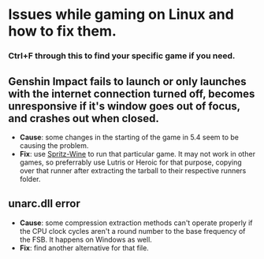 # Issues while gaming on Linux and how to fix them.
### Ctrl+F through this to find your specific game if you need.
## Genshin Impact fails to launch or only launches with the internet connection turned off, becomes unresponsive if it's window goes out of focus, and crashes out when closed.
- **Cause**: some changes in the starting of the game in 5.4 seem to be causing the problem.
- **Fix**: use [Spritz-Wine](https://github.com/NelloKudo/WineBuilder/releases/tag/spritz-v10.6-1) to run that particular game. It may not work in other games, so preferrably use Lutris or Heroic for that purpose, copying over that runner after extracting the tarball to their respective runners folder.

## unarc.dll error
- **Cause**: some compression extraction methods can't operate properly if the CPU clock cycles aren't a round number to the base frequency of the FSB. It happens on Windows as well.
- **Fix**: find another alternative for that file.
